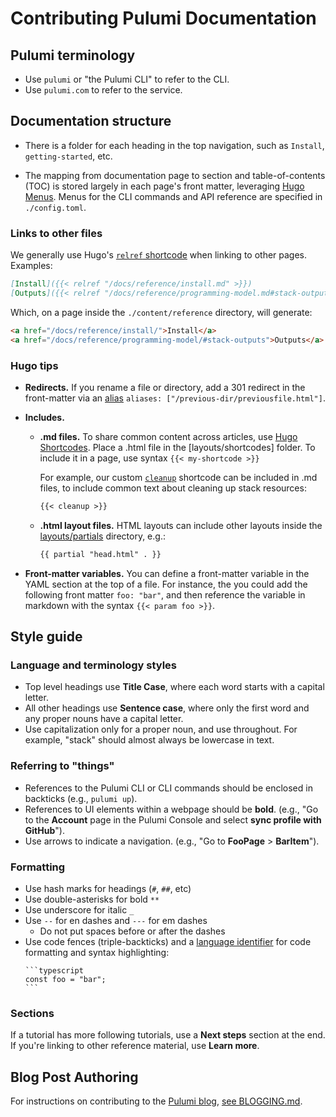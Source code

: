 # Contributing Pulumi Documentation

## Pulumi terminology

- Use `pulumi` or "the Pulumi CLI" to refer to the CLI.
- Use `pulumi.com` to refer to the service.

## Documentation structure

- There is a folder for each heading in the top navigation, such as `Install`, `getting-started`, etc.

- The mapping from documentation page to section and table-of-contents (TOC) is stored largely in each page's front matter, leveraging [Hugo Menus](https://gohugo.io/content-management/menus/). Menus for the CLI commands and API reference are specified in `./config.toml`.

### Links to other files

We generally use Hugo's [`relref` shortcode](https://gohugo.io/content-management/shortcodes/#ref-and-relref) when linking to other pages. Examples:

```markdown
[Install]({{< relref "/docs/reference/install.md" >}})
[Outputs]({{< relref "/docs/reference/programming-model.md#stack-outputs" >}})
```

Which, on a page inside the `./content/reference` directory, will generate:

```html
<a href="/docs/reference/install/">Install</a>
<a href="/docs/reference/programming-model/#stack-outputs">Outputs</a>
```

### Hugo tips

- **Redirects.** If you rename a file or directory, add a 301 redirect in the front-matter via an [alias](https://gohugo.io/content-management/urls/#aliases) `aliases: ["/previous-dir/previousfile.html"]`.

- **Includes.**

  - **.md files.** To share common content across articles, use [Hugo Shortcodes](https://gohugo.io/content-management/shortcodes/). Place a .html file in the [layouts/shortcodes] folder. To include it in a page, use syntax `{{< my-shortcode >}}`

    For example, our custom [`cleanup`](layouts/shortcodes/cleanup.html) shortcode can be included in .md files, to include common text about cleaning up stack resources:

    ```md
    {{< cleanup >}}
    ```

  - **.html layout files.** HTML layouts can include other layouts inside the [layouts/partials](layouts/partials) directory, e.g.:

    ```html
    {{ partial "head.html" . }}
    ```

- **Front-matter variables.** You can define a front-matter variable in the YAML section at the top of a file. For instance, the you could add the following front matter `foo: "bar"`, and then reference the variable in markdown with the syntax `{{< param foo >}}`.

## Style guide

### Language and terminology styles

- Top level headings use **Title Case**, where each word starts with a capital letter.
- All other headings use **Sentence case**, where only the first word and any proper nouns have a capital letter.
- Use capitalization only for a proper noun, and use throughout. For example, "stack" should almost always be lowercase in text.

### Referring to "things"

- References to the Pulumi CLI or CLI commands should be enclosed in backticks (e.g., `pulumi up`).
- References to UI elements within a webpage should be **bold**. (e.g., "Go to the **Account** page in the Pulumi Console and select **sync profile with GitHub**").
- Use arrows to indicate a navigation. (e.g., "Go to **FooPage** &gt; **BarItem**").

### Formatting

- Use hash marks for headings (`#`, `##`, etc)
- Use double-asterisks for bold `**`
- Use underscore for italic `_`
- Use `--` for en dashes and `---` for em dashes
  - Do not put spaces before or after the dashes
- Use code fences (triple-backticks) and a [language identifier](https://gohugo.io/content-management/syntax-highlighting/) for code formatting and syntax highlighting:
  <pre><code>```typescript
  const foo = "bar";
  ```</code></pre>

### Sections

If a tutorial has more following tutorials, use a **Next steps** section at the end. If you're linking to other reference material, use **Learn more**.

## Blog Post Authoring

For instructions on contributing to the [Pulumi blog](https://www.pulumi.com/blog/), [see BLOGGING.md](BLOGGING.md).
